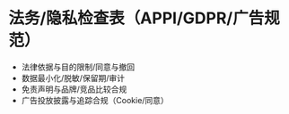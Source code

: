 # 法务/隐私检查表（APPI/GDPR/广告规范）

- 法律依据与目的限制/同意与撤回
- 数据最小化/脱敏/保留期/审计
- 免责声明与品牌/竞品比较合规
- 广告投放披露与追踪合规（Cookie/同意）
